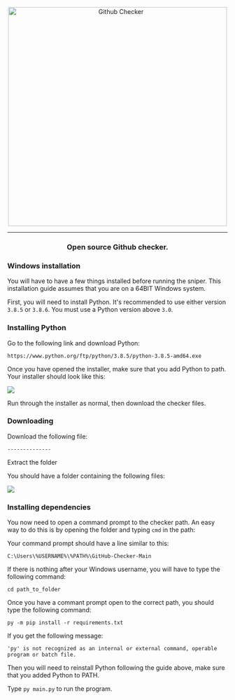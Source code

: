 <p align="center">
	<img
		width="500"
		alt="Github Checker"
		src="https://bit.ly/3m5sIBn">
</p>

---

<h3 align="center">
	Open source Github checker.
</h3>

<p align="center">

</p>

</p>

<p align="center">


### Windows installation

You will have to have a few things installed before running the sniper. This installation guide assumes that you are on a 64BIT Windows system.

First, you will need to install Python. It's recommended to use either version `3.8.5` or `3.8.6`. You must use a Python version above `3.0`. 

### Installing Python

Go to the following link and download Python:

`https://www.python.org/ftp/python/3.8.5/python-3.8.5-amd64.exe`

Once you have opened the installer, make sure that you add Python to path. Your installer should look like this:

<img align="center" src="https://i.imgur.com/iefWNyw.png">

Run through the installer as normal, then download the checker files.

### Downloading

Download the following file:

`--------------`

Extract the folder

You should have a folder containing the following files:

<img src="https://bit.ly/2XthM69">

### Installing dependencies

You now need to open a command prompt to the checker path. An easy way to do this is by opening the folder and typing `cmd` in the path:

Your command prompt should have a line similar to this:

`C:\Users\%USERNAME%\%PATH%\GitHub-Checker-Main`

If there is nothing after your Windows username, you will have to type the following command:

`cd path_to_folder`

Once you have a commant prompt open to the correct path, you should type the following command:

`py -m pip install -r requirements.txt`

If you get the following message:

`'py' is not recognized as an internal or external command, operable program or batch file.`

Then you will need to reinstall Python following the guide above, make sure that you added Python to PATH.

Type `py main.py` to run the program.

